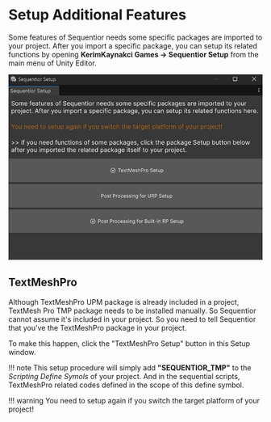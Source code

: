 # Setup Additional Features

Some features of Sequentior needs some specific packages are imported to your project. After you import a specific package, you can setup its related functions by opening __KerimKaynakci Games -> Sequentior Setup__ from the main menu of Unity Editor.

![Setup](img/setupadditional.jpg)

## TextMeshPro

Although TextMeshPro UPM package is already included in a project, TextMesh Pro TMP package needs to be installed manually. So Sequentior cannot assume it's included in your project. So you need to tell Sequentior that you've the TextMeshPro package in your project.

To make this happen, click the "TextMeshPro Setup" button in this Setup window.

!!! note
    This setup procedure will simply add __"SEQUENTIOR_TMP"__ to the _Scripting Define Symols_ of your project. And in the sequential scripts, TextMeshPro related codes defined in the scope of this define symbol.

!!! warning
    You need to setup again if you switch the target platform of your project!
